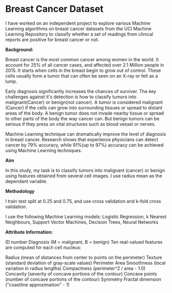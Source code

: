 # Breast Cancer Dataset 

I have worked on an independent project to explore various Machine Learning algorithms on breast cancer datasets from the UCI Machine Learning Repository to classify whether a set of readings from clinical reports are positive for breast cancer or not. 

**Background:**

Breast cancer is the most common cancer among women in the world. It account for 25% of all cancer cases, and affected over 2.1 Million people in 2015. It starts when cells in the breast begin to grow out of control. These cells usually form a tumor that can often be seen on an X-ray or felt as a lump.

Early diagnosis significantly increases the chances of surviver. The key challenges against it's detection is how to classify tumors into malignant(Cancer) or benign(not cancer). A tumor is considered malignant (Cancer) if the cells can grow into surrounding tissues or spread to distant areas of the body. A benign tumor does not invade nearby tissue or spread to other parts of the body the way cancer can. But benign tumors can be serious if they press on vital structures such as blood vessel or nerves.

Machine Learning technique can dramatically improve the level of diagnosis in breast cancer. Research shows that experience physicians can detect cancer by 79% accuracy, while 91%(up to 97%) accuracy can be achieved using Machine Learning techniques.

**Aim**

In this study, my task is to classify tumors into malignant (cancer) or benign using features obtained from several cell images. I use radius mean as the dependant variable.

**Methodology**


I train test split at 0.25 and 0.75, and use cross validation and k-fold cross validation.

I use the following Machine Learning models: Logistic Regression, k Nearest Neighbours, Support Vector Machines, Decision Trees, Neural Networks

**Attribute Information:**

ID number Diagnosis (M = malignant, B = benign) Ten real-valued features are computed for each cell nucleus:

Radius (mean of distances from center to points on the perimeter) 
Texture (standard deviation of gray-scale values) 
Perimeter Area Smoothness (local variation in radius lengths) 
Compactness (perimeter^2 / area - 1.0) 
Concavity (severity of concave portions of the contour) 
Concave points (number of concave portions of the contour) 
Symmetry Fractal dimension ("coastline approximation" - 1)
